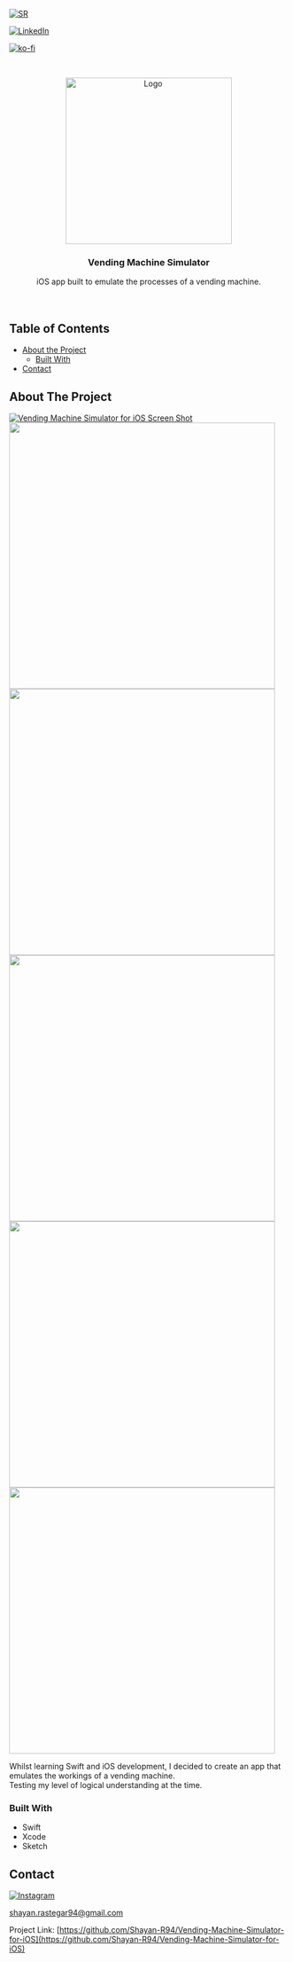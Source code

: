 <!-- PROJECT SHIELDS -->
[![SR][website-shield]][website-url]

[![LinkedIn][linkedin-shield]][linkedin-url]

[![ko-fi](https://www.ko-fi.com/img/githubbutton_sm.svg)](https://ko-fi.com/Y8Y11776E)



<!-- PROJECT LOGO -->
<br />
<p align="center">
  <a href="https://github.com/Shayan-R94/Vending-Machine-Simulator-for-iOS">
    <img src="https://user-images.githubusercontent.com/26175544/68094625-5f5f2380-fe9a-11e9-9996-88beb352cf02.png" alt="Logo" width="300" height="300">
  </a>

  <h3 align="center">Vending Machine Simulator</h3>

  <p align="center">
    iOS app built to emulate the processes of a vending machine.
    <br />
    <br />
    <br />
  </p>
</p>



<!-- TABLE OF CONTENTS -->
## Table of Contents

* [About the Project](#about-the-project)
  * [Built With](#built-with)
* [Contact](#contact)



<!-- ABOUT THE PROJECT -->
## About The Project

[![Vending Machine Simulator for iOS Screen Shot][product-screenshot]](https://github.com/Shayan-R94)
<img src="https://user-images.githubusercontent.com/26175544/68094640-92091c00-fe9a-11e9-90e3-db6257630bca.png" height="480">
<img src="https://user-images.githubusercontent.com/26175544/68094646-9f260b00-fe9a-11e9-895d-ddbaa0638900.png" height="480">
<br />
<img src="https://user-images.githubusercontent.com/26175544/68094654-aa793680-fe9a-11e9-99c3-b5b702d430fa.png" height="480">
<img src="https://user-images.githubusercontent.com/26175544/68094658-b5cc6200-fe9a-11e9-8f5f-79b67e2f62d0.png" height="480">
<img src="https://user-images.githubusercontent.com/26175544/68094661-be249d00-fe9a-11e9-8b52-0bfed63b8719.png" height="480">

Whilst learning Swift and iOS development, I decided to create an app that emulates the workings of a vending machine.
<br />
Testing my level of logical understanding at the time.


### Built With

* []() Swift
* []() Xcode
* []() Sketch



<!-- CONTACT -->
## Contact 

[![Instagram][ig-shield]][ig-url] 

shayan.rastegar94@gmail.com

Project Link: [https://github.com/Shayan-R94/Vending-Machine-Simulator-for-iOS](https://github.com/Shayan-R94/Vending-Machine-Simulator-for-iOS)



<!-- MARKDOWN LINKS & IMAGES -->
[website-shield]: https://i.ibb.co/5RyMx0N/sr-Tiny-Logo.png
[website-url]: https://www.youtube.com/channel/UCeFFYz4Qch5YHDFPECZfkjQ
[linkedin-shield]: https://img.shields.io/badge/-LinkedIn-black.svg?style=flat-square&logo=linkedin&colorB=555
[linkedin-url]: https://uk.linkedin.com/in/shayan-rastegar
[product-screenshot]: https://user-images.githubusercontent.com/26175544/68094632-76057a80-fe9a-11e9-85ba-bbfad96d9f79.gif
[ig-shield]: https://user-images.githubusercontent.com/26175544/68094620-4bb3bd00-fe9a-11e9-9b36-7dd0b5c939e6.png
[ig-url]: https://www.instagram.com/shayan_r94
